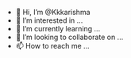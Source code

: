 - 👋 Hi, I’m @Kkkarishma
- 👀 I’m interested in ...
- 🌱 I’m currently learning ...
- 💞️ I’m looking to collaborate on ...
- 📫 How to reach me ...

<!---
Kkkarishma/Kkkarishma is a ✨ special ✨ repository because its `README.md` (this file) appears on your GitHub profile.
You can click the Preview link to take a look at your changes.
--->
